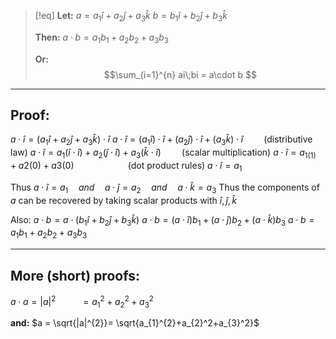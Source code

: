 >[!eq] 
>**Let:** 
>$a = a_1 \hat i + a_2 \hat j +a_3 \hat k$
>$b = b_1 \hat i + b_2 \hat j +b_3 \hat k$
>
>**Then:**
>$a\cdot b = a_1 b_1 + a_2 b_2 + a_3 b_3$
>
>**Or:**
>$$\sum_{i=1}^{n} ai\;bi = a\cdot b $$

___
## Proof:
$a\cdot \hat i = (a_1 \hat i + a_2 \hat j +a_3 \hat k) \cdot \hat i$
$a\cdot \hat i = (a_1 \hat i)\cdot\hat i + (a_2 \hat j)\cdot\hat i + (a_3 \hat k)\cdot\hat i \quad\quad \text{(distributive law)}$
$a\cdot \hat i = a_1 (\hat i\cdot\hat i) + a_2 (\hat j\cdot\hat i) + a_3 (\hat k\cdot\hat i) \quad\quad \text{(scalar multiplication)}$
$a\cdot \hat i = a_{1(1)}+ a2(0) + a3(0) \quad\quad\quad\quad\quad\; \text{(dot product rules)}$
$a\cdot \hat i = a_1$

Thus $a\cdot \hat i = a_1 \quad and \quad a\cdot \hat j = a_{2}\quad and\quad a\cdot\hat k = a_{3}$
Thus the components of $a$ can be recovered by taking scalar products with $\hat i, \hat j, \hat k$

Also:
$a\cdot b = a\cdot (b_{1}\hat i + b_{2}\hat j + b_{3}\hat k )$
$a\cdot b = (a\cdot \hat i)b_{1}+ (a\cdot \hat j)b_{2}+ (a\cdot \hat k)b_3$
$a\cdot b = a_{1}b_{1}+a_{2}b_{2}+ a_{3}b_{3}$
___
## More (short) proofs:
$a\cdot a = |a|^2$
$\quad\quad\, = a_{1}^{2}+a_{2}^2+a_{3}^2$

**and:**
$a = \sqrt{|a|^{2}}= \sqrt{a_{1}^{2}+a_{2}^2+a_{3}^2}$
